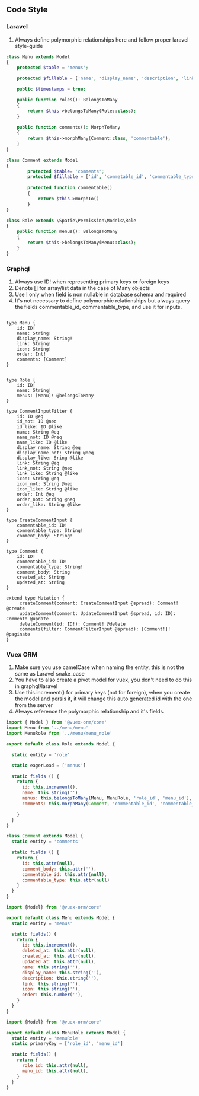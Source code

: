 ## Code Style

### Laravel
1. Always define polymorphic relationships here and follow proper laravel style-guide
```php
class Menu extends Model
{
    protected $table = 'menus';

    protected $fillable = ['name', 'display_name', 'description', 'link', 'icon', 'order'];

    public $timestamps = true;

    public function roles(): BelongsToMany
    {
        return $this->belongsToMany(Role::class);
    }
    
    public function comments(): MorphToMany
    {
        return $this->morphMany(Comment:class, 'commentable');
    }
} 

class Comment extends Model 
{
        protected $table= 'comments';
        protected $fillable = ['id', 'commetable_id', 'commentable_type', 'comment_body', 'created_at', 'deleted_at'];
        
        protected function commentable()
        {
            return $this->morphTo()
        }
}
```


```php
class Role extends \Spatie\Permission\Models\Role
{
    public function menus(): BelongsToMany
    {
        return $this->belongsToMany(Menu::class);
    }
}

```

### Graphql
1. Always use ID! when representing primary keys or foreign keys
2. Denote [] for array/list data in the case of Many objects
3. Use ! only when field is non nullable in database schema and required
4. It's not necessary to define polymorphic relationships but always query the fields commentable_id, commentable_type, and use it for inputs. 
```

type Menu {
    id: ID!
    name: String!
    display_name: String!
    link: String!
    icon: String!
    order: Int!
    comments: [Comment]
}


type Role {
    id: ID!
    name: String!
    menus: [Menu]! @belongsToMany
}

type CommentInputFilter {
    id: ID @eq
    id_not: ID @neq
    id_like: ID @like
    name: String @eq  
    name_not: ID @neq
    name_like: ID @like
    display_name: String @eq
    display_name_not: String @neq
    display_like: Sring @like
    link: String @eq
    link_not: String @neq
    link_like: String @like
    icon: String @eq
    icon_not: String @neq
    icon_like: String @like
    order: Int @eq   
    order_not: String @neq
    order_like: String @like
}

type CreateCommentInput {
    commentable_id: ID!
    commentable_type: String!
    comment_body: String!
}

type Comment {
    id: ID!
    commentable_id: ID!
    commentable_type: String!
    comment_body: String
    created_at: String
    updated_at: String  
}

extend type Mutation {
     createComment(comment: CreateCommentInput @spread): Comment! @create
     updateComment(comment: UpdateCommentInput @spread, id: ID): Comment! @update
     deleteComment(id: ID!): Comment! @delete
     comments(filter: CommentFilterInput @spread): [Comment!]! @paginate
}

```

### Vuex ORM
1. Make sure you use camelCase when naming the entity, this is not the same as Laravel snake_case
2. You have to also create a pivot model for vuex, you don't need to do this in graphql/laravel
3. Use this.increment() for primary keys (not for foreign), when you create the model and persis it, it will change this auto generated id with the one from the server
4. Always reference the polymorphic relationship and it's fields.

```javascript
import { Model } from '@vuex-orm/core'
import Menu from '../menu/menu'
import MenuRole from '../menu/menu_role'

export default class Role extends Model {

  static entity = 'role'

  static eagerLoad = ['menus']

  static fields () {
    return {
      id: this.increment(),
      name: this.string(''),
      menus: this.belongsToMany(Menu, MenuRole, 'role_id', 'menu_id'),
      comments: this.morphMany(Comment, 'commentable_id', 'commentable_type')

    }
  }
}

class Comment extends Model {
  static entity = 'comments'

  static fields () {
    return {
      id: this.attr(null),
      comment_body: this.attr(''),
      commentable_id: this.attr(null),
      commentable_type: this.attr(null)
    }
  }
}

```

```javascript
import {Model} from '@vuex-orm/core'

export default class Menu extends Model {
  static entity = 'menus'

  static fields() {
    return {
      id: this.increment(),
      deleted_at: this.attr(null),
      created_at: this.attr(null),
      updated_at: this.attr(null),
      name: this.string(''),
      display_name: this.string(''),
      description: this.string(''),
      link: this.string(''),
      icon: this.string(''),
      order: this.number(''),
    }
  }
}
```

```javascript
import {Model} from '@vuex-orm/core'

export default class MenuRole extends Model {
  static entity = 'menuRole'
  static primaryKey = ['role_id', 'menu_id']

  static fields() {
    return {
      role_id: this.attr(null),
      menu_id: this.attr(null),
    }
  }
}
```


